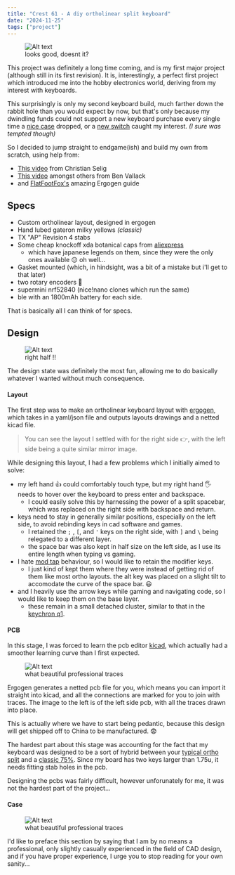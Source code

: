 ```yaml
---
title: "Crest 61 - A diy ortholinear split keyboard"
date: "2024-11-25"
tags: ["project"]
---
```


<figure class="full-image">
  <Image src="images/crest61/board.png" alt="Alt text"/>
  <figcaption>looks good, doesnt it?</figcaption>
</figure>

<span class="first">T</span>his project was definitely a long time coming, and is my first major project (although still in its first revision). It is, interestingly, a perfect first project which introduced me into the hobby electronics world, deriving from my interest with keyboards.

This surprisingly is only my second keyboard build, much farther down the rabbit hole than you would expect by now, but that's only because my dwindling funds could not support a new keyboard purchase every single time a [nice case](https://www.alexotos.com/neo-ergo-review/) dropped, or a [new switch](https://www.theremingoat.com/blog/gateron-g-pro-3-yellow-switch-review) caught my interest. *(I sure was tempted though)*

So I decided to jump straight to endgame(ish) and build my own from scratch, using help from:
 - [This video](https://www.youtube.com/watch?v=7UXsD7nSfDY&list=WL&index=56) from Christian Selig
 - [This video](https://www.youtube.com/watch?v=M_VuXVErD6E&list=WL&index=55) amongst others from Ben Vallack
 - and [FlatFootFox's](https://flatfootfox.com/ergogen-introduction/) amazing Ergogen guide

## Specs
- Custom ortholinear layout, designed in ergogen
- Hand lubed gateron milky yellows *(classic)*
- TX "AP" Revision 4 stabs
- Some cheap knockoff xda botanical caps from [aliexpress](https://www.aliexpress.com/item/1005004559625865.html?spm=a2g0o.order_list.order_list_main.132.73831802i6AbES)
    - which have japanese legends on them, since they were the only ones available 😔 oh well...
- Gasket mounted (which, in hindsight, was a bit of a mistake but i'll get to that later)
- two rotary encoders 🤗
- supermini nrf52840 (nice!nano clones which run the same)
- ble with an 1800mAh battery for each side.


That is basically all I can think of for specs.

## Design

<figure class="right-image">
  <Image src="images/crest61/ergogen-right.png" alt="Alt text"/>
  <figcaption>right half !!</figcaption>
</figure>

The design state was definitely the most fun, allowing me to do basically whatever I wanted without much consequence. 

#### Layout

The first step was to make an ortholinear keyboard layout with [ergogen](https://ergogen.cache.works/), which takes in a yaml/json file and outputs layouts drawings and a netted kicad file.

>You can see the layout I settled with for the right side 👉, with the left side being a quite similar mirror image.

While designing this layout, I had a few problems which I initially aimed to solve:
- my left hand 👍 could comfortably touch type, but my right hand 🖐 needs to hover over the keyboard to press enter and backspace.
  - I could easily solve this by harnessing the power of a split spacebar, which was replaced on the right side with backspace and return.
- keys need to stay in generally similar positions, especially on the left side, to avoid rebinding keys in cad software and games.
  - I retained the `;` , `[`, and `'` keys on the right side, with `]` and `\` being relegated to a different layer.
  - the space bar was also kept in half size on the left side, as I use its entire length when typing vs gaming.
- I hate [mod tap](https://zmk.dev/docs/keymaps/behaviors/hold-tap) behaviour, so I would like to retain the modifier keys.
  - I just kind of kept them where they were instead of getting rid of them like most ortho layouts. the alt key was placed on a slight tilt to accomodate the curve of the space bar. 😃
- and I heavily use the arrow keys while gaming and navigating code, so I would like to keep them on the base layer.
  - these remain in a small detached cluster, similar to that in the [keychron q1](https://keychron.com.au/products/keychron-q1-max-qmk-via-wireless-custom-mechanical-keyboard).

#### PCB

In this stage, I was forced to learn the pcb editor [kicad](https://www.kicad.org/), which actually had a smoother learning curve than I first expected.

<figure class="left-image">
  <Image src="images/crest61/kicad-right.png" alt="Alt text"/>
  <figcaption>what beautiful professional traces</figcaption>
</figure>

Ergogen generates a netted pcb file for you, which means you can import it straight into kicad, and all the connections are marked for you to join with traces. The image to the left is of the left side pcb, with all the traces drawn into place. 

This is actually where we have to start being pedantic, because this design will get shipped off to China to be manufactured. 😨

The hardest part about this stage was accounting for the fact that my keyboard was designed to be a sort of hybrid between your [typical ortho split](https://github.com/foostan/crkbd) and a [classic 75%](https://keychron.com.au/collections/75-layout-keyboards/products/keychron-k2-wireless-mechanical-keyboard). Since my board has two keys larger than 1.75u, it needs fitting stab holes in the pcb. 

Designing the pcbs was fairly difficult, however unforunately for me, it was not the hardest part of the project...

#### Case 

<figure class="center-image">
  <Image src="images/crest61/kicad-right.png" alt="Alt text"/>
  <figcaption>what beautiful professional traces</figcaption>
</figure>

I'd like to preface this section by saying that I am by no means a professional, only slightly casually experienced in the field of CAD design, and if you have proper experience, I urge you to stop reading for your own sanity... 